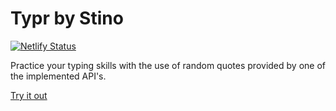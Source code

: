 # Typr by Stino

[![Netlify Status](https://api.netlify.com/api/v1/badges/830d489d-0660-4cd2-b17b-6498b8d6178a/deploy-status)](https://app.netlify.com/sites/typr-bystino/deploys)

Practice your typing skills with the use of random quotes provided by one of the implemented API's.

[Try it out](https://typr.bystino.com)
